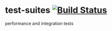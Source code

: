 test-suites [![Build Status](https://travis-ci.org/osiam/test-suites.png?branch=master)](https://travis-ci.org/osiam/test-suites)
===========

performance and integration tests
